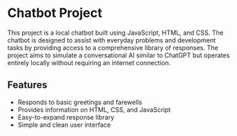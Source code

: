 # Chatbot Project

This project is a local chatbot built using JavaScript, HTML, and CSS. The chatbot is designed to assist with everyday problems and development tasks by providing access to a comprehensive library of responses. The project aims to simulate a conversational AI similar to ChatGPT but operates entirely locally without requiring an internet connection.

## Features
- Responds to basic greetings and farewells
- Provides information on HTML, CSS, and JavaScript
- Easy-to-expand response library
- Simple and clean user interface
